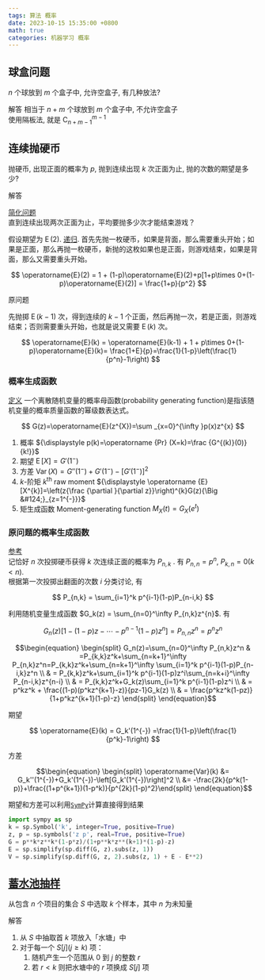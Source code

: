 ```yaml
---
tags: 算法 概率
date: 2023-10-15 15:35:00 +0800
math: true
categories: 机器学习 概率
---
```


## 球盒问题
$n$ 个球放到 $m$ 个盒子中, 允许空盒子, 有几种放法?

解答
相当于 $n+m$ 个球放到 $m$ 个盒子中, 不允许空盒子  
使用隔板法, 就是 $\operatorname{C}_{n+m-1}^{m-1}$

## 连续抛硬币
抛硬币, 出现正面的概率为 $p$, 抛到连续出现 $k$ 次正面为止, 抛的次数的期望是多少?

解答

[简化问题](http://www.cnblogs.com/atyuwen/archive/2010/09/12/coin.html)  
直到连续出现两次正面为止，平均要抛多少次才能结束游戏？

假设期望为 $\operatorname{E}(2)$. [递归](https://groups.google.com/g/pongba/c/-T3eVnPopsk/m/HDG3eSHEeIsJ). 首先先抛一枚硬币，如果是背面，那么需要重头开始；如果是正面，那么再抛一枚硬币，新抛的这枚如果也是正面，则游戏结束，如果是背面，那么又需要重头开始。

$$ \operatorname{E}(2) = 1 + (1-p)\operatorname{E}(2)+p[1+p\times 0+(1-p)\operatorname{E}(2)] = \frac{1+p}{p^2} $$

原问题  

先抛掷 $\operatorname{E}(k-1)$ 次，得到连续的 $k-1$ 个正面，然后再抛一次，若是正面，则游戏结束；否则需要重头开始，也就是说又需要 $\operatorname{E}(k)$ 次。

$$ \operatorname{E}(k) = \operatorname{E}(k-1) + 1 + p\times 0+(1-p)\operatorname{E}(k)= \frac{1+E}{p}=\frac{1}{1-p}\left(\frac{1}{p^n}-1\right) $$

### 概率生成函数
[定义](https://zh.wikipedia.org/wiki/概率母函数) 一个离散随机变量的概率母函数(probability generating function)是指该随机变量的概率质量函数的幂级数表达式。

$$ G(z)=\operatorname{E}(z^{X})=\sum _{x=0}^{\infty }p(x)z^{x} $$

1. 概率 ${\displaystyle p(k)=\operatorname {Pr} (X=k)=\frac {G^{(k)}(0)}{k!}}$
2. 期望 $\displaystyle \operatorname {E} [X]=G'(1^{-})$
3. 方差 $\operatorname {Var} (X)=G''(1^{-})+G'(1^{-})-\left[G'(1^{-})\right]^{2}$
4. $k$-阶矩 _k_<sup>th</sup> raw moment ${\displaystyle \operatorname {E} [X^{k}]=\left(z{\frac {\partial }{\partial z}}\right)^{k}G(z){\Big &#124;}_{z=1^{-}}}$
5. 矩生成函数 Moment-generating function $M_{X}(t)=\displaystyle G_{X}(e^{t})$

### 原问题的概率生成函数
[参考](https://zhuanlan.zhihu.com/p/486722668)  
记恰好 $n$ 次投掷硬币获得 $k$ 次连续正面的概率为 $P_{n,k}$ . 有 $P_{n,n}=p^n$, $P_{k,n}=0(k<n)$.  
根据第一次投掷出翻面的次数 $i$ 分类讨论, 有

$$ P_{n,k} = \sum_{i=1}^k p^{i-1}(1-p)P_{n-i,k} $$

利用随机变量生成函数 $G_k(z) = \sum_{n=0}^\infty P_{n,k}z^{n}$. 有

$$ G_n(z)[1-(1-p)z-\cdots-p^{n-1}(1-p)z^n]=P_{n,n}z^n=p^nz^n $$

$$\begin{equation}
\begin{split}
G_n(z)=\sum_{n=0}^\infty P_{n,k}z^n & =P_{k,k}z^k+\sum_{n=k+1}^\infty P_{n,k}z^n=P_{k,k}z^k+\sum_{n=k+1}^\infty \sum_{i=1}^k p^{i-1}(1-p)P_{n-i,k}z^n \\
& = P_{k,k}z^k+\sum_{i=1}^k p^{i-1}(1-p)z^i\sum_{n=k+i}^\infty P_{n-i,k}z^{n-i} \\
& = P_{k,k}z^k+G_k(z)\sum_{i=1}^k p^{i-1}(1-p)z^i \\
& = p^kz^k + \frac{(1-p)(p^kz^{k+1}-z)}{pz-1}G_k(z) \\
& = \frac{p^kz^k(1-pz)}{1+p^kz^{k+1}(1-p)-z}
\end{split}
\end{equation}$$

期望

$$ \operatorname{E}(k) = G_k'(1^{-}) =\frac{1}{1-p}\left(\frac{1}{p^k}-1\right) $$

方差

$$\begin{equation}
\begin{split} \operatorname{Var}(k) &= G_k''(1^{-})+G_k'(1^{-})-\left[G_k'(1^{-})\right]^2 \\
&= -\frac{2k}{p^k(1-p)}+\frac{(1+p^{k+1})(1-p^k)}{p^{2k}(1-p)^2}\end{split}
\end{equation}$$

期望和方差可以利用[`SymPy`](https://docs.sympy.org/latest/reference/public/basics/index.html)计算直接得到结果
```python
import sympy as sp
k = sp.Symbol('k', integer=True, positive=True)
z, p = sp.symbols('z p', real=True, positive=True)
G = p**k*z**k*(1-p*z)/(1+p**k*z**(k+1)*(1-p)-z)
E = sp.simplify(sp.diff(G, z).subs(z, 1))
V = sp.simplify(sp.diff(G, z, 2).subs(z, 1) + E - E**2)
```

## [蓄水池抽样](https://zh.wikipedia.org/wiki/蓄水池抽样)
从包含 $n$ 个项目的集合 $S$ 中选取 $k$ 个样本，其中 $n$ 为未知量

解答

1. 从 $S$ 中抽取首 $k$ 项放入「水塘」中
2. 对于每一个 $S[j] (j\ge k)$ 项：
    1. 随机产生一个范围从 0 到 $j$ 的整数 $r$
    2. 若 $r<k$ 则把水塘中的 $r$ 项换成 $S[j]$ 项
